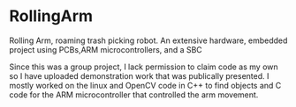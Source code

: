 # RollingArm
Rolling Arm, roaming trash picking robot. An extensive hardware, embedded project using PCBs,ARM microcontrollers, and a SBC

Since this was a group project, I lack permission to claim code as my own so I have uploaded demonstration work that was publically presented.
I mostly worked on the linux and OpenCV code in C++ to find objects and C code for the ARM microcontroller that controlled the arm movement.
